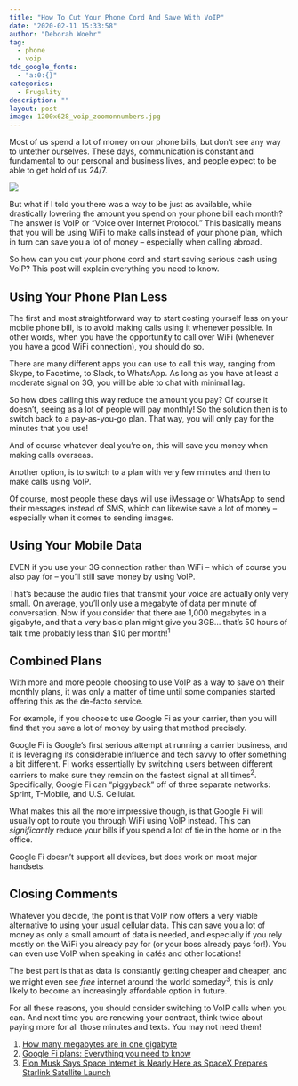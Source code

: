 ```yaml
---
title: "How To Cut Your Phone Cord And Save With VoIP"
date: "2020-02-11 15:33:58"
author: "Deborah Woehr"
tag:
  - phone
  - voip
tdc_google_fonts:
  - "a:0:{}"
categories:
  - Frugality
description: ""
layout: post
image: 1200x628_voip_zoomonnumbers.jpg
---
```


Most of us spend a lot of money on our phone bills, but don’t see any way to untether ourselves. These days, communication is constant and fundamental to our personal and business lives, and people expect to be able to get hold of us 24/7.

![](/posts/1200x628_voip_zoomonnumbers.jpg)

But what if I told you there was a way to be just as available, while drastically lowering the amount you spend on your phone bill each month? The answer is VoIP or “Voice over Internet Protocol.” This basically means that you will be using WiFi to make calls instead of your phone plan, which in turn can save you a lot of money – especially when calling abroad.

So how can you cut your phone cord and start saving serious cash using VoIP? This post will explain everything you need to know.

## Using Your Phone Plan Less

The first and most straightforward way to start costing yourself less on your mobile phone bill, is to avoid making calls using it whenever possible. In other words, when you have the opportunity to call over WiFi (whenever you have a good WiFi connection), you should do so.

There are many different apps you can use to call this way, ranging from Skype, to Facetime, to Slack, to WhatsApp. As long as you have at least a moderate signal on 3G, you will be able to chat with minimal lag.

So how does calling this way reduce the amount you pay? Of course it doesn’t, seeing as a lot of people will pay monthly! So the solution then is to switch back to a pay-as-you-go plan. That way, you will only pay for the minutes that you use!

And of course whatever deal you’re on, this will save you money when making calls overseas.

Another option, is to switch to a plan with very few minutes and then to make calls using VoIP.

Of course, most people these days will use iMessage or WhatsApp to send their messages instead of SMS, which can likewise save a lot of money – especially when it comes to sending images.

## Using Your Mobile Data

EVEN if you use your 3G connection rather than WiFi – which of course you also pay for – you’ll still save money by using VoIP.

That’s because the audio files that transmit your voice are actually only very small. On average, you’ll only use a megabyte of data per minute of conversation. Now if you consider that there are 1,000 megabytes in a gigabyte, and that a very basic plan might give you 3GB… that’s 50 hours of talk time probably less than $10 per month!<sup>1</sup>

## Combined Plans

With more and more people choosing to use VoIP as a way to save on their monthly plans, it was only a matter of time until some companies started offering this as the de-facto service.

For example, if you choose to use Google Fi as your carrier, then you will find that you save a lot of money by using that method precisely.

Google Fi is Google’s first serious attempt at running a carrier business, and it is leveraging its considerable influence and tech savvy to offer something a bit different. Fi works essentially by switching users between different carriers to make sure they remain on the fastest signal at all times<sup>2</sup>. Specifically, Google Fi can “piggyback” off of three separate networks: Sprint, T-Mobile, and U.S. Cellular.

What makes this all the more impressive though, is that Google Fi will usually opt to route you through WiFi using VoIP instead. This can _significantly_ reduce your bills if you spend a lot of tie in the home or in the office.

Google Fi doesn’t support all devices, but does work on most major handsets.

## Closing Comments

Whatever you decide, the point is that VoIP now offers a very viable alternative to using your usual cellular data. This can save you a lot of money as only a small amount of data is needed, and especially if you rely mostly on the WiFi you already pay for (or your boss already pays for!). You can even use VoIP when speaking in cafés and other locations!

The best part is that as data is constantly getting cheaper and cheaper, and we might even see _free_ internet around the world someday<sup>3</sup>, this is only likely to become an increasingly affordable option in future.

For all these reasons, you should consider switching to VoIP calls when you can. And next time you are renewing your contract, think twice about paying more for all those minutes and texts. You may not need them!

1. [How many megabytes are in one gigabyte](https://www.gbmb.org/blog/how-many-megabytes-are-in-one-gigabyte-38)
2. [Google Fi plans: Everything you need to know](https://www.androidauthority.com/google-project-fi-plans-855797/)
3. [Elon Musk Says Space Internet is Nearly Here as SpaceX Prepares Starlink Satellite Launch](https://www.independent.co.uk/life-style/gadgets-and-tech/news/spacex-launch-date-elon-musk-starlink-internet-satellite-a8911406.html)
